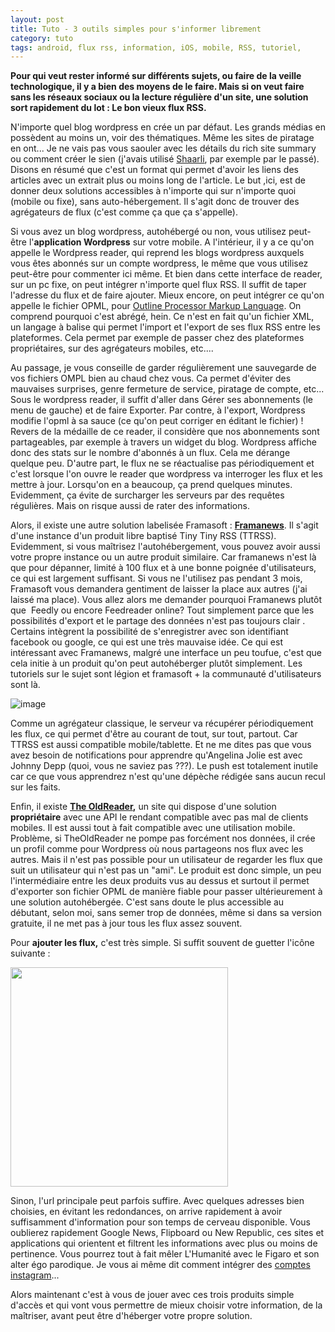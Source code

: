 ```yaml
---
layout: post
title: Tuto - 3 outils simples pour s'informer librement 
category: tuto
tags: android, flux rss, information, iOS, mobile, RSS, tutoriel, 
---
```

**Pour qui veut rester informé sur différents sujets, ou faire de la veille technologique, il y a bien des moyens de le faire. Mais si on veut faire sans les réseaux sociaux ou la lecture régulière d'un site, une solution sort rapidement du lot : Le bon vieux flux RSS.**

N'importe quel blog wordpress en crée un par défaut. Les grands médias en possèdent au moins un, voir des thématiques. Même les sites de piratage en ont... Je ne vais pas vous saouler avec les détails du rich site summary ou comment créer le sien (j'avais utilisé <a href="https://www.shaarli.fr/redirect.php">Shaarli</a>, par exemple par le passé). Disons en résumé que c'est un format qui permet d'avoir les liens des articles avec un extrait plus ou moins long de l'article. Le but ,ici, est de donner deux solutions accessibles à n'importe qui sur n'importe quoi (mobile ou fixe), sans auto-hébergement. Il s'agit donc de trouver des agrégateurs de flux (c'est comme ça que ça s'appelle).

Si vous avez un blog wordpress, autohébergé ou non, vous utilisez peut-être l'**application Wordpress** sur votre mobile. A l'intérieur, il y a ce qu'on appelle le Wordpress reader, qui reprend les blogs wordpress auxquels vous êtes abonnés sur un compte wordpress, le même que vous utilisez peut-être pour commenter ici même. Et bien dans cette interface de reader, sur un pc fixe, on peut intégrer n'importe quel flux RSS. Il suffit de taper l'adresse du flux et de faire ajouter. Mieux encore, on peut intégrer ce qu'on appelle le fichier OPML, pour <a href="https://fr.wikipedia.org/wiki/Outline_Processor_Markup_Language">Outline Processor Markup Language</a>. On comprend pourquoi c'est abrégé, hein. Ce n'est en fait qu'un fichier XML, un langage à balise qui permet l'import et l'export de ses flux RSS entre les plateformes. Cela permet par exemple de passer chez des plateformes propriétaires, sur des agrégateurs mobiles, etc....

Au passage, je vous conseille de garder régulièrement une sauvegarde de vos fichiers OMPL bien au chaud chez vous. Ca permet d'éviter des mauvaises surprises, genre fermeture de service, piratage de compte, etc... Sous le wordpress reader, il suffit d'aller dans Gérer ses abonnements (le menu de gauche) et de faire Exporter. Par contre, à l'export, Wordpress modifie l'opml à sa sauce (ce qu'on peut corriger en éditant le fichier) ! Revers de la médaille de ce reader, il considère que nos abonnements sont partageables, par exemple à travers un widget du blog. Wordpress affiche donc des stats sur le nombre d'abonnés à un flux. Cela me dérange quelque peu. D'autre part, le flux ne se réactualise pas périodiquement et c'est lorsque l'on ouvre le reader que wordpress va interroger les flux et les mettre à jour. Lorsqu'on en a beaucoup, ça prend quelques minutes. Evidemment, ça évite de surcharger les serveurs par des requêtes régulières. Mais on risque aussi de rater des informations.

Alors, il existe une autre solution labelisée Framasoft : **<a href="https://framanews.org">Framanews</a>**. Il s'agit d'une instance d'un produit libre baptisé Tiny Tiny RSS (TTRSS). Evidemment, si vous maîtrisez l'autohébergement, vous pouvez avoir aussi votre propre instance ou un autre produit similaire. Car framanews n'est là que pour dépanner, limité à 100 flux et à une bonne poignée d'utilisateurs, ce qui est largement suffisant. Si vous ne l'utilisez pas pendant 3 mois, Framasoft vous demandera gentiment de laisser la place aux autres (j'ai laissé ma place). Vous allez alors me demander pourquoi Framanews plutôt que  Feedly ou encore Feedreader online? Tout simplement parce que les possibilités d'export et le partage des données n'est pas toujours clair . Certains intègrent la possibilité de s'enregistrer avec son identifiant facebook ou google, ce qui est une très mauvaise idée. Ce qui est intéressant avec Framanews, malgré une interface un peu toufue, c'est que cela initie à un produit qu'on peut autohéberger plutôt simplement. Les tutoriels sur le sujet sont légion et framasoft + la communauté d'utilisateurs sont là.

![image](https://filedn.eu/llqi9IBxlYouGRXYG2xlROb/img/2016/framenws.png)

Comme un agrégateur classique, le serveur va récupérer périodiquement les flux, ce qui permet d'être au courant de tout, sur tout, partout. Car TTRSS est aussi compatible mobile/tablette. Et ne me dites pas que vous avez besoin de notifications pour apprendre qu'Angelina Jolie est avec Johnny Depp (quoi, vous ne saviez pas ???). Le push est totalement inutile car ce que vous apprendrez n'est qu'une dépèche rédigée sans aucun recul sur les faits.

Enfin, il existe **<a href="https://theoldreader.com/">The OldReader</a>,** un site qui dispose d'une solution **propriétaire** avec une API le rendant compatible avec pas mal de clients mobiles. Il est aussi tout à fait compatible avec une utilisation mobile. Problème, si TheOldReader ne pompe pas forcément nos données, il crée un profil comme pour Wordpress où nous partageons nos flux avec les autres. Mais il n'est pas possible pour un utilisateur de regarder les flux que suit un utilisateur qui n'est pas un "ami". Le produit est donc simple, un peu l'intermédiaire entre les deux produits vus au dessus et surtout il permet d'exporter son fichier OPML de manière fiable pour passer ultérieurement à une solution autohébergée. C'est sans doute le plus accessible au débutant, selon moi, sans semer trop de données, même si dans sa version gratuite, il ne met pas à jour tous les flux assez souvent.

Pour **ajouter les flux,** c'est très simple. Si suffit souvent de guetter l'icône suivante :

<img class=" alignleft" src="http://icons.iconarchive.com/icons/sicons/basic-round-social/512/rss-icon.png" alt="" width="348" height="351" />

Sinon, l'url principale peut parfois suffire. Avec quelques adresses bien choisies, en évitant les redondances, on arrive rapidement à avoir suffisamment d'information pour son temps de cerveau disponible. Vous oublierez rapidement Google News, Flipboard ou New Republic, ces sites et applications qui orientent et filtrent les informations avec plus ou moins de pertinence. Vous pourrez tout à fait mêler L'Humanité avec le Figaro et son alter égo parodique. Je vous ai même dit comment intégrer des <a href="https://cheziceman.wordpress.com/2016/11/01/tuto-instagram-sans-instagram/">comptes instagram</a>...

Alors maintenant c'est à vous de jouer avec ces trois produits simple d'accès et qui vont vous permettre de mieux choisir votre information, de la maîtriser, avant peut être d'héberger votre propre solution.


